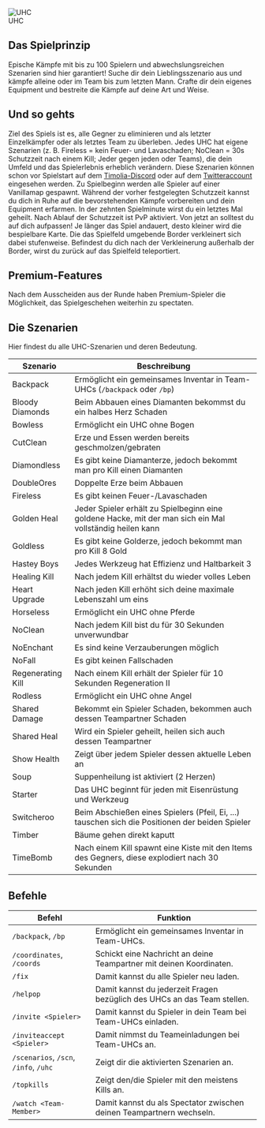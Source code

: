 <div class="banner-wrapper">
    <img alt="UHC" src="../img/UHC.png">
    <div class="banner-text">UHC</div>
</div>

## Das Spielprinzip
Epische Kämpfe mit bis zu 100 Spielern und abwechslungsreichen Szenarien sind hier garantiert! Suche dir dein Lieblingsszenario aus und kämpfe alleine oder im Team bis zum letzten Mann. Crafte dir dein eigenes Equipment und bestreite die Kämpfe auf deine Art und Weise.

## Und so gehts

Ziel des Spiels ist es, alle Gegner zu eliminieren und als letzter Einzelkämpfer oder als letztes Team zu überleben.
Jedes UHC hat eigene Szenarien (z. B. Fireless = kein Feuer- und Lavaschaden; NoClean = 30s Schutzzeit nach einem Kill; Jeder gegen jeden oder Teams), die dein Umfeld und das Spielerlebnis erheblich verändern.
Diese Szenarien können schon vor Spielstart auf dem <a href="https://timolia.de/discord">Timolia-Discord</a> oder auf dem <a href="https://twitter.com/TimoliaUHC">Twitteraccount</a> eingesehen werden.
Zu Spielbeginn werden alle Spieler auf einer Vanillamap gespawnt. Während der vorher festgelegten Schutzzeit kannst du dich in Ruhe auf die bevorstehenden Kämpfe vorbereiten und dein Equipment erfarmen.
In der zehnten Spielminute wirst du ein letztes Mal geheilt.
Nach Ablauf der Schutzzeit ist PvP aktiviert. Von jetzt an solltest du auf dich aufpassen!
Je länger das Spiel andauert, desto kleiner wird die bespielbare Karte. Die das Spielfeld umgebende Border verkleinert sich dabei stufenweise. Befindest du dich nach der Verkleinerung außerhalb der Border, wirst du zurück auf das Spielfeld teleportiert.

## Premium-Features
Nach dem Ausscheiden aus der Runde haben Premium-Spieler die Möglichkeit, das Spielgeschehen weiterhin zu spectaten.

## Die Szenarien

Hier findest du alle UHC-Szenarien und deren Bedeutung.

| Szenario | Beschreibung |
| ------ | -------- |
| Backpack          | Ermöglicht ein gemeinsames Inventar in Team-UHCs (`/backpack` oder `/bp`) |
| Bloody Diamonds   | Beim Abbauen eines Diamanten bekommst du ein halbes Herz Schaden |
| Bowless           | Ermöglicht ein UHC ohne Bogen |
| CutClean          | Erze und Essen werden bereits geschmolzen/gebraten |
| Diamondless       | Es gibt keine Diamanterze, jedoch bekommt man pro Kill einen Diamanten |
| DoubleOres        | Doppelte Erze beim Abbauen |
| Fireless          | Es gibt keinen Feuer-/Lavaschaden |
| Golden Heal       | Jeder Spieler erhält zu Spielbeginn eine goldene Hacke, mit der man sich ein Mal vollständig heilen kann |
| Goldless          | Es gibt keine Golderze, jedoch bekommt man pro Kill 8 Gold |
| Hastey Boys       | Jedes Werkzeug hat Effizienz und Haltbarkeit 3 |
| Healing Kill      | Nach jedem Kill erhältst du wieder volles Leben |
| Heart Upgrade     | Nach jeden Kill erhöht sich deine maximale Lebenszahl um eins |
| Horseless         | Ermöglicht ein UHC ohne Pferde |
| NoClean           | Nach jedem Kill bist du für 30 Sekunden unverwundbar |
| NoEnchant         | Es sind keine Verzauberungen möglich |
| NoFall            | Es gibt keinen Fallschaden |
| Regenerating Kill | Nach einem Kill erhält der Spieler für 10 Sekunden Regeneration II |
| Rodless           | Ermöglicht ein UHC ohne Angel |
| Shared Damage     | Bekommt ein Spieler Schaden, bekommen auch dessen Teampartner Schaden |
| Shared Heal       | Wird ein Spieler geheilt, heilen sich auch dessen Teampartner |
| Show Health       | Zeigt über jedem Spieler dessen aktuelle Leben an |
| Soup              | Suppenheilung ist aktiviert (2 Herzen) |
| Starter           | Das UHC beginnt für jeden mit Eisenrüstung und Werkzeug |
| Switcheroo        | Beim Abschießen eines Spielers (Pfeil, Ei, ...) tauschen sich die Positionen der beiden Spieler |
| Timber            | Bäume gehen direkt kaputt |
| TimeBomb          | Nach einem Kill spawnt eine Kiste mit den Items des Gegners, diese explodiert nach 30 Sekunden |


## Befehle
| Befehl | Funktion |
| ------ | -------- |
| `/backpack`, `/bp`                         | Ermöglicht ein gemeinsames Inventar in Team-UHCs. |
| `/coordinates`, `/coords`                  | Schickt eine Nachricht an deine Teampartner mit deinen Koordinaten. |
| `/fix`                                     | Damit kannst du alle Spieler neu laden. |
| `/helpop`                                  | Damit kannst du jederzeit Fragen bezüglich des UHCs an das Team stellen. |
| `/invite <Spieler>`                        | Damit kannst du Spieler in dein Team bei Team-UHCs einladen. |
| `/inviteaccept <Spieler>`                  | Damit nimmst du Teameinladungen bei Team-UHCs an. |
| `/scenarios`, `/scn`, `/info`, `/uhc`      | Zeigt dir die aktivierten Szenarien an. |
| `/topkills`                                | Zeigt den/die Spieler mit den meistens Kills an. |
| `/watch <Team-Member>`                     | Damit kannst du als Spectator zwischen deinen Teampartnern wechseln. |